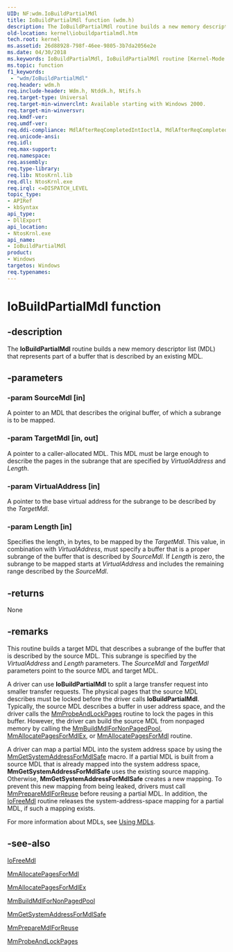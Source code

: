 ```yaml
---
UID: NF:wdm.IoBuildPartialMdl
title: IoBuildPartialMdl function (wdm.h)
description: The IoBuildPartialMdl routine builds a new memory descriptor list (MDL) that represents part of a buffer that is described by an existing MDL.
old-location: kernel\iobuildpartialmdl.htm
tech.root: kernel
ms.assetid: 26d88928-798f-46ee-9805-3b7da2056e2e
ms.date: 04/30/2018
ms.keywords: IoBuildPartialMdl, IoBuildPartialMdl routine [Kernel-Mode Driver Architecture], k104_8c9451f6-614c-45a2-b95a-4f0935588d7f.xml, kernel.iobuildpartialmdl, wdm/IoBuildPartialMdl
ms.topic: function
f1_keywords:
 - "wdm/IoBuildPartialMdl"
req.header: wdm.h
req.include-header: Wdm.h, Ntddk.h, Ntifs.h
req.target-type: Universal
req.target-min-winverclnt: Available starting with Windows 2000.
req.target-min-winversvr: 
req.kmdf-ver: 
req.umdf-ver: 
req.ddi-compliance: MdlAfterReqCompletedIntIoctlA, MdlAfterReqCompletedIoctlA, MdlAfterReqCompletedReadA, MdlAfterReqCompletedWriteA
req.unicode-ansi: 
req.idl: 
req.max-support: 
req.namespace: 
req.assembly: 
req.type-library: 
req.lib: NtosKrnl.lib
req.dll: NtosKrnl.exe
req.irql: <=DISPATCH_LEVEL
topic_type:
- APIRef
- kbSyntax
api_type:
- DllExport
api_location:
- NtosKrnl.exe
api_name:
- IoBuildPartialMdl
product:
- Windows
targetos: Windows
req.typenames: 
---
```


# IoBuildPartialMdl function


## -description


The <b>IoBuildPartialMdl</b> routine builds a new memory descriptor list (MDL) that represents part of a buffer that is described by an existing MDL. 


## -parameters




### -param SourceMdl [in]

A pointer to an MDL that describes the original buffer, of which a subrange is to be mapped. 


### -param TargetMdl [in, out]

A pointer to a caller-allocated MDL. This MDL must be large enough to describe the pages in the subrange that are specified by <i>VirtualAddress</i> and <i>Length</i>. 


### -param VirtualAddress [in]

A pointer to the base virtual address for the subrange to be described by the <i>TargetMdl</i>.


### -param Length [in]

Specifies the length, in bytes, to be mapped by the <i>TargetMdl</i>. This value, in combination with <i>VirtualAddress</i>, must specify a buffer that is a proper subrange of the buffer that is described by <i>SourceMdl</i>. If <i>Length</i> is zero, the subrange to be mapped starts at <i>VirtualAddress</i> and includes the remaining range described by the <i>SourceMdl</i>. 


## -returns



None




## -remarks



This routine builds a target MDL that describes a subrange of the buffer that is described by the source MDL. This subrange is specified by the <i>VirtualAddress</i> and <i>Length</i> parameters. The <i>SourceMdl</i> and <i>TargetMdl</i> parameters point to the source MDL and target MDL.

A driver can use <b>IoBuildPartialMdl</b> to split a large transfer request into smaller transfer requests. The physical pages that the source MDL describes must be locked before the driver calls <b>IoBuildPartialMdl</b>. Typically, the source MDL describes a buffer in user address space, and the driver calls the <a href="https://docs.microsoft.com/windows-hardware/drivers/ddi/content/wdm/nf-wdm-mmprobeandlockpages">MmProbeAndLockPages</a> routine to lock the pages in this buffer. However, the driver can build the source MDL from nonpaged memory by calling the <a href="https://docs.microsoft.com/windows-hardware/drivers/ddi/content/wdm/nf-wdm-mmbuildmdlfornonpagedpool">MmBuildMdlForNonPagedPool</a>, <a href="https://docs.microsoft.com/windows-hardware/drivers/ddi/content/wdm/nf-wdm-mmallocatepagesformdlex">MmAllocatePagesForMdlEx</a>, or <a href="https://docs.microsoft.com/windows-hardware/drivers/ddi/content/wdm/nf-wdm-mmallocatepagesformdl">MmAllocatePagesForMdl</a> routine.

A driver can map a partial MDL into the system address space by using the <a href="https://docs.microsoft.com/windows-hardware/drivers/kernel/mm-bad-pointer">MmGetSystemAddressForMdlSafe</a> macro. If a partial MDL is built from a source MDL that is already mapped into the system address space, <b>MmGetSystemAddressForMdlSafe</b> uses the existing source mapping. Otherwise, <b>MmGetSystemAddressForMdlSafe</b> creates a new mapping. To prevent this new mapping from being leaked, drivers must call <a href="https://docs.microsoft.com/windows-hardware/drivers/kernel/mm-bad-pointer">MmPrepareMdlForReuse</a> before reusing a partial MDL. In addition, the <a href="https://docs.microsoft.com/windows-hardware/drivers/ddi/content/wdm/nf-wdm-iofreemdl">IoFreeMdl</a> routine releases the system-address-space mapping for a partial MDL, if such a mapping exists.

For more information about MDLs, see <a href="https://docs.microsoft.com/windows-hardware/drivers/kernel/using-mdls">Using MDLs</a>. 




## -see-also




<a href="https://docs.microsoft.com/windows-hardware/drivers/ddi/content/wdm/nf-wdm-iofreemdl">IoFreeMdl</a>



<a href="https://docs.microsoft.com/windows-hardware/drivers/ddi/content/wdm/nf-wdm-mmallocatepagesformdl">MmAllocatePagesForMdl</a>



<a href="https://docs.microsoft.com/windows-hardware/drivers/ddi/content/wdm/nf-wdm-mmallocatepagesformdlex">MmAllocatePagesForMdlEx</a>



<a href="https://docs.microsoft.com/windows-hardware/drivers/ddi/content/wdm/nf-wdm-mmbuildmdlfornonpagedpool">MmBuildMdlForNonPagedPool</a>



<a href="https://docs.microsoft.com/windows-hardware/drivers/kernel/mm-bad-pointer">MmGetSystemAddressForMdlSafe</a>



<a href="https://docs.microsoft.com/windows-hardware/drivers/kernel/mm-bad-pointer">MmPrepareMdlForReuse</a>



<a href="https://docs.microsoft.com/windows-hardware/drivers/ddi/content/wdm/nf-wdm-mmprobeandlockpages">MmProbeAndLockPages</a>
 

 

